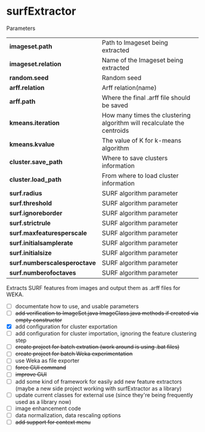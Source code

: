 surfExtractor
=============

Parameters
<table>
<tbody>
<tr><td><b>imageset.path</b></td><td>Path to Imageset being extracted</td></tr>
<tr><td><b>imageset.relation</b></td><td>Name of the Imageset being extracted</td></tr>
<tr><td><b>random.seed</b></td><td>Random seed</td></tr>
<tr><td><b>arff.relation</b></td><td>Arff relation(name)</td></tr>
<tr><td><b>arff.path</b></td><td>Where the final .arff file should be saved</td></tr>
<tr><td><b>kmeans.iteration</b></td><td>How many times the clustering algorithm will recalculate the centroids</td></tr>
<tr><td><b>kmeans.kvalue</b></td><td>The value of K for k-means algorithm</td></tr>
<tr><td><b>cluster.save_path</b></td><td>Where to save clusters information</td></tr>
<tr><td><b>cluster.load_path</b></td><td>From where to load cluster information</td></tr>
<tr><td><b>surf.radius</b></td><td>SURF algorithm parameter</td></tr>
<tr><td><b>surf.threshold</b></td><td>SURF algorithm parameter</td></tr>
<tr><td><b>surf.ignoreborder</b></td><td>SURF algorithm parameter</td></tr>
<tr><td><b>surf.strictrule</b></td><td>SURF algorithm parameter</td></tr>
<tr><td><b>surf.maxfeaturesperscale</b></td><td>SURF algorithm parameter</td></tr>
<tr><td><b>surf.initialsamplerate</b></td><td>SURF algorithm parameter</td></tr>
<tr><td><b>surf.initialsize</b></td><td>SURF algorithm parameter</td></tr>
<tr><td><b>surf.numberscalesperoctave</b></td><td>SURF algorithm parameter</td></tr>
<tr><td><b>surf.numberofoctaves</b></td><td>SURF algorithm parameter</td></tr>
</tbody>
</table>

Extracts SURF features from images and output them as .arff files for WEKA.

- [ ] documentate how to use, and usable parameters
- [ ] ~~add verification to ImageSet.java ImageClass.java methods if created via empty constructor~~
- [x] add configuration for cluster exportation
- [ ] add configuration for cluster importation, ignoring the feature clustering step
- [ ] ~~create project for batch extration (work around is using .bat files)~~
- [ ] ~~create project for batch Weka experimentation~~
- [ ] use Weka as file exporter
- [ ] ~~force GUI command~~
- [ ] ~~improve GUI~~
- [ ] add some kind of framework for easily add new feature extractors (maybe a new side project working with surfExtractor as a library)
- [ ] update current classes for external use (since they're being frequently used as a library now)
- [ ] image enhancement code
- [ ] data normalization, data rescaling options
- [ ] ~~add support for context menu~~
